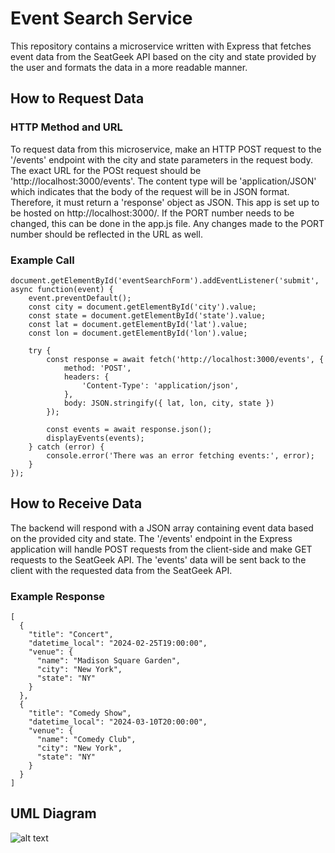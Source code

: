 # Event Search Service

This repository contains a microservice written with Express that fetches event data from the SeatGeek API based on the city and state provided by the user and formats the data in a more readable manner. 

## How to Request Data

### HTTP Method and URL
To request data from this microservice, make an HTTP POST request to the '/events' endpoint with the city and state parameters in the request body. The exact URL for the POSt request should be 'http://localhost:3000/events'. The content type will be 'application/JSON' which indicates that the body of the request will be in JSON format. Therefore, it must return a 'response' object as JSON. 
This app is set up to be hosted on http://localhost:3000/.
If the PORT number needs to be changed, this can be done in the app.js file. Any changes made to the PORT number should be reflected in the URL as well. 



### Example Call
```
document.getElementById('eventSearchForm').addEventListener('submit', async function(event) {
    event.preventDefault();
    const city = document.getElementById('city').value;
    const state = document.getElementById('state').value;
    const lat = document.getElementById('lat').value;
    const lon = document.getElementById('lon').value;

    try {
        const response = await fetch('http://localhost:3000/events', {
            method: 'POST',
            headers: {
                'Content-Type': 'application/json',
            },
            body: JSON.stringify({ lat, lon, city, state })
        });

        const events = await response.json();
        displayEvents(events);
    } catch (error) {
        console.error('There was an error fetching events:', error);
    }
});
```


## How to Receive Data
The backend will respond with a JSON array containing event data based on the provided city and state. The '/events' endpoint in the Express application will handle POST requests from the client-side and make GET requests to the SeatGeek API. The 'events' data will be sent back to the client with the requested data from the SeatGeek API. 

### Example Response
```
[
  {
    "title": "Concert",
    "datetime_local": "2024-02-25T19:00:00",
    "venue": {
      "name": "Madison Square Garden",
      "city": "New York",
      "state": "NY"
    }
  },
  {
    "title": "Comedy Show",
    "datetime_local": "2024-03-10T20:00:00",
    "venue": {
      "name": "Comedy Club",
      "city": "New York",
      "state": "NY"
    }
  }
]
```

## UML Diagram
![alt text](C:\Users\khg\Documents\OSU_postbacc\CS_361)

